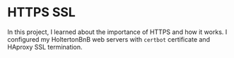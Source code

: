 # HTTPS SSL

In this project, I learned about the importance of HTTPS and how it works. I configured my HoltertonBnB web servers with `certbot` certificate and HAproxy SSL termination.

